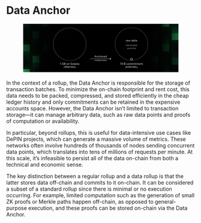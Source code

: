 # Data Anchor

<figure><img src="../../../.gitbook/assets/DA.png" alt=""><figcaption></figcaption></figure>

In the context of a rollup, the Data Anchor is responsible for the storage of transaction batches. To minimize the on-chain footprint and rent cost, this data needs to be packed, compressed, and stored efficiently in the cheap ledger history and only commitments can be retained in the expensive accounts space. However, the Data Anchor isn’t limited to transaction storage—it can manage arbitrary data, such as raw data points and proofs of computation or availability.

In particular, beyond rollups, this is useful for data-intensive use cases like DePIN projects, which can generate a massive volume of metrics. These networks often involve hundreds of thousands of nodes sending concurrent data points, which translates into tens of millions of requests per minute. At this scale, it’s infeasible to persist all of the data on-chain from both a technical and economic sense.

The key distinction between a regular rollup and a data rollup is that the latter stores data off-chain and commits to it on-chain. It can be considered a subset of a standard rollup since there is minimal or no execution occurring. For example, limited computation such as the generation of small ZK proofs or Merkle paths happen off-chain, as opposed to general-purpose execution, and these proofs can be stored on-chain via the Data Anchor.
